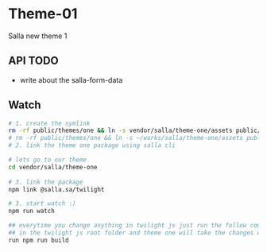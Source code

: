 # Theme-01
Salla new theme 1
 
  
## API TODO

- write about the salla-form-data


## Watch  
 
```sh 
# 1. create the symlink
rm -rf public/themes/one && ln -s vendor/salla/theme-one/assets public/themes/one
# rm -rf public/themes/one && ln -s ~/works/salla/theme-one/assets public/themes/one
# 2. link the theme one package using salla cli

# lets go to our theme 
cd vendor/salla/theme-one
  
# 3. link the package
npm link @salla.sa/twilight 

# 3. start watch :)
npm run watch

## everytime you change anything in twilight js just run the follow command after the changes
## in the twilight js root folder and theme one will take the changes while the watch is running
run npm run build

```
